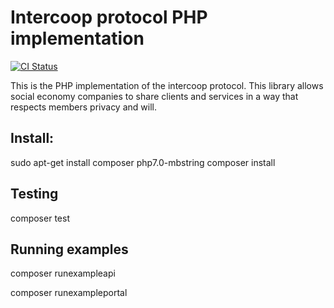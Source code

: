 Intercoop protocol PHP implementation
=====================================

[![CI Status](https://github.com/Som-Energia/intercoop/actions/workflows/main.yml/badge.svg)](https://github.com/Som-Energia/intercoop/actions/workflows/main.yml)

This is the PHP implementation of the intercoop protocol.
This library allows social economy companies to share clients and services
in a way that respects members privacy and will.


Install:
-------

 sudo apt-get install composer php7.0-mbstring
 composer install 

Testing
-------

 composer test


Running examples
----------------

 composer runexampleapi

 composer runexampleportal


